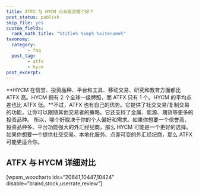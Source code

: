 ```yaml
---
title: ATFX 与 HYCM 兴业投资哪个好？
post_status: publish
skip_file: yes
custom_fields:
  rank_math_title: "%title% %sep% %sitename%"
taxonomy:
  category:
        - faq
  post_tag:
        - atfx
        - hycm
post_excerpt: 
---
```

**HYCM 在信誉、投资品种、平台和工具、移动交易、研究和教育方面都比 ATFX 高。HYCM 拥有 2 个全球一级牌照，而 ATFX 只有 1 个。HYCM 的平均点差也比 ATFX 低。**不过，ATFX 也有自己的优势。它提供了社交交易/复制交易的功能，让你可以跟随其他交易者的策略。它还支持了金属、能源、期货等更多的投资品种。 所以，哪个好取决于你的个人偏好和需求。如果你想要一个信誉高、投资品种多、平台功能强大的外汇经纪商，那么 HYCM 可能是一个更好的选择。如果你想要一个提供社交交易、本地化服务、点差可变的外汇经纪商，那么 ATFX 可能更适合你。

## ATFX 与 HYCM 详细对比

[wpsm_woocharts ids=“20641,10447,10424” disable=“brand,stock,userrate,review”]